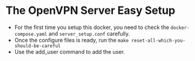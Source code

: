 # The OpenVPN Server Easy Setup

- For the first time you setup this docker, you need to check the `docker-compose.yaml` and `server_setup.conf` carefully.
- Once the configure files is ready, run the `make reset-all-which-you-should-be-careful`
- Use the add_user command to add the user.
